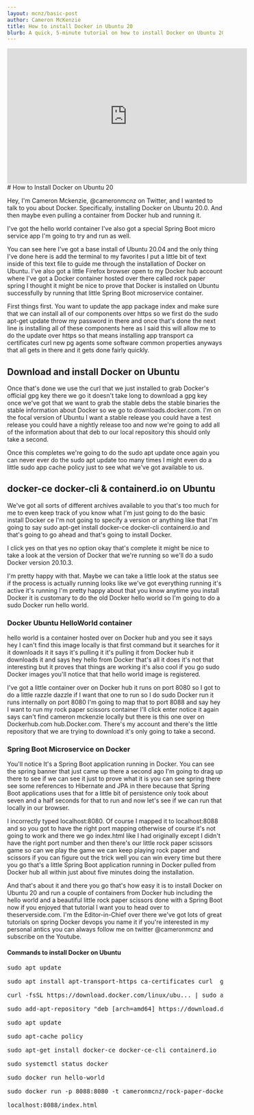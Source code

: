 ```yaml
---
layout: mcnz/basic-post
author: Cameron McKenzie
title: How to install Docker in Ubuntu 20
blurb: A quick, 5-minute tutorial on how to install Docker on Ubuntu 20. I use a virtual image here but this Docker & containerd on Ubuntu example works on bare metal too.
---
```


<div class="embed-responsive embed-responsive-16by9">
<iframe width="560" height="315" src="https://www.youtube.com/embed/Jn9iKEjlmio" frameborder="0" allow="accelerometer; autoplay; clipboard-write; encrypted-media; gyroscope; picture-in-picture" allowfullscreen></iframe>
</div>
# How to Install Docker on Ubuntu 20

Hey, I'm Cameron Mckenzie, @cameronmcnz on Twitter, and I wanted to talk to you about Docker. Specifically, installing Docker on  Ubuntu 20.0. And then maybe even pulling a container from Docker hub and running it.

 I've got the hello world container I've also got a special Spring Boot micro service app I'm going to try and run as well. 
 
 You can see here I've got a base install of Ubuntu 20.04 and the only thing I've done here is add the terminal to my favorites I put a little bit of text inside of this text file to guide me through the installation of Docker on Ubuntu. I've also got a little Firefox browser open to my Docker hub account where I've got a Docker container hosted over there called rock paper spring I thought it might be nice to prove that Docker is installed on Ubuntu successfully by running that little Spring Boot microservice container.

First things first. You want to update the app package index and make sure that we can install all of our components over https so we first do the sudo apt-get update throw my password in there and once that's done the next line is installing all of these components here as I said this will allow me to do the update over https so that means installing app transport ca certificates curl new pg agents some software common properties anyways that all gets in there and it gets done fairly quickly.

## Download and install Docker on Ubuntu

 Once that's done we use the curl that we just installed to grab Docker's official gpg key there we go it doesn't take long to download a gpg key once we've got that we want to grab the stable debs the stable binaries the stable information about Docker so we go to downloads.docker.com. I'm on the focal version of Ubuntu I want a stable release you could have a test release you could have a nightly release too and now we're going to add all of the information about that deb to our local repository this should only take a second.

 Once this completes we're going to do the sudo apt update once again you can never ever do the sudo apt update too many times I might even do a little sudo app cache policy just to see what we've got available to us.

## docker-ce docker-cli & containerd.io on Ubuntu
 
 We've got all sorts of different archives available to you that's too much for me to even keep track of you know what I'm just going to do the basic install Docker ce I'm not going to specify a version or anything like that I'm going to say sudo apt-get install docker-ce docker-cli containerd.io and that's going to go ahead and that's going to install Docker.

 I click yes on that yes no option okay that's complete it might be nice to take a look at the version of Docker that we're running so we'll do a sudo Docker version 20.10.3.

 I'm pretty happy with that. Maybe we can take a little look at the status see if the process is actually running looks like we've got everything running it's active it's running I'm pretty happy about that you know anytime you install Docker it is customary to do the old Docker hello world so I'm going to do a sudo Docker run hello world.

### Docker Ubuntu HelloWorld container
 
 hello world is a container hosted over on Docker hub and you see it says hey I can't find this image locally is that first command but it searches for it it downloads it it says it's pulling it it's pulling it from Docker hub it downloads it and says hey hello from Docker that's all it does it's not that interesting but it proves that things are working it's also cool if you go sudo Docker images you'll notice that that hello world image is registered.
 
 I've got a little container over on Docker hub it runs on port 8080 so I got to do a little razzle dazzle if I want that one to run so I do sudo Docker run it runs internally on port 8080 I'm going to map that to port 8088 and say hey I want to run my rock paper scissors container I'll click enter notice it again says can't find cameron mckenzie locally but there is this one over on Dockerhub.com hub.Docker.com. There's my account and there's the little repository that we are trying to download it's only going to take a second.

### Spring Boot Microservice on Docker

You'll notice It's a Spring Boot application running in Docker. You can see the spring banner that just came up there a second ago I'm going to drag up there to see if we can see it just to prove what it is you can see spring there see some references to Hibernate and JPA in there because that Spring Boot applications uses that for a little bit of persistence only took about seven and a half seconds for that to run and now let's see if we can run that locally in our browser.


 I incorrectly typed localhost:8080. Of course I mapped it to localhost:8088 and so you got to have the right port mapping otherwise of course it's not going to work and there we go index.html like I had originally except I didn't have the right port number and then there's our little rock paper scissors game so can we play the game we can keep playing rock paper and scissors if you can figure out the trick well you can win every time but there you go that's a little Spring Boot application running in Docker pulled from Docker hub all within just about five minutes doing the installation.

 And that's about it and there you go that's how easy it is to install Docker on Ubuntu 20 and run a couple of containers from Docker hub including the hello world and a beautiful little rock paper scissors done with a Spring Boot now if you enjoyed that tutorial I want you to head over to theserverside.com. I'm the Editor-in-Chief over there we've got lots of great tutorials on spring Docker devops you name it if you're interested in my personal antics you can always follow me on twitter @cameronmcnz and subscribe on the Youtube.
 
 
#### Commands to install Docker on Ubuntu
 
 
<pre>
sudo apt update

sudo apt install apt-transport-https ca-certificates curl  gnupg-agent  software-properties-common

curl -fsSL https://download.docker.com/linux/ubu...​ | sudo apt-key add -

sudo add-apt-repository "deb [arch=amd64] https://download.docker.com/linux/ubuntu​ focal stable"

sudo apt update

sudo apt-cache policy 

sudo apt-get install docker-ce docker-ce-cli containerd.io

sudo systemctl status docker

sudo docker run hello-world

sudo docker run -p 8088:8080 -t cameronmcnz/rock-paper-docker

localhost:8088/index.html

 </pre>
